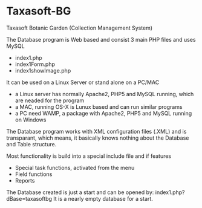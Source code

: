 # Taxasoft-BG
Taxasoft Botanic Garden (Collection Management System)

The Database program is Web based and consist 3 main PHP files and uses MySQL
- index1.php
- index1Form.php
- index1showImage.php
 
It can be used on a Linux Server or stand alone on a PC/MAC
- a Linux server has normally Apache2, PHP5 and MySQL running, which are neaded for the program
- a MAC, running OS-X is Lunux based and can run similar programs
- a PC need WAMP, a package with Apache2, PHP5 and MySQL running on Windows

The Database program works with XML configuration files (.XML) and is transparant, which means, it basically knows nothing about the Database and Table structure.

Most functionality is build into a special include file and if features
- Special task functions, activated from the menu
- Field functions
- Reports

The Database created is just a start and can be opened by: index1.php?dBase=taxasoftbg
It is a nearly empty database for a start.
